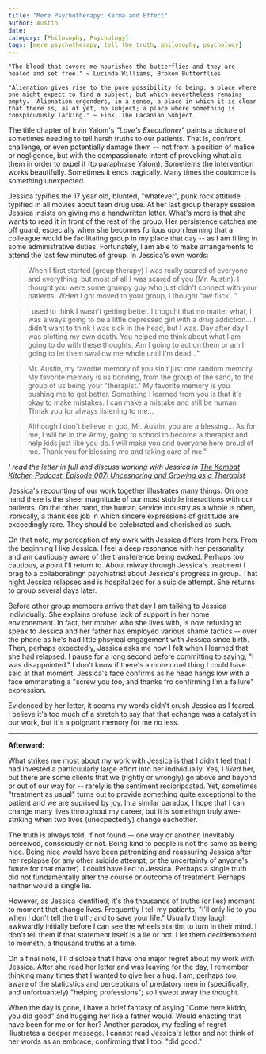 ```yaml
---
title: "Mere Psychotherapy: Karma and Effect"
author: Austin
date:
category: [Philosophy, Psychology]
tags: [mere psychotherapy, tell the truth, philosophy, psychology]
---
```


```
"The blood that covers me nourishes the butterflies and they are healed and set free." ~ Lucinda Williams, Broken Butterflies
```

```
"Alienation gives rise to the pure possibility fo being, a place where one might expect to find a subject, but which nevertheless remains empty.  Alienation engenders, in a sense, a place in which it is clear that there is, as of yet, no subject; a place where something is conspicuously lacking." ~ Fink, The Lacanian Subject
```

The title chapter of Irvin Yalom's *"Love's Executioner"* paints a picture of sometimes needing to tell harsh truths to our patients.  That is, confront, challenge, or even potentially damage them -- not from a position of malice or negligence, but with the compassionate intent of provoking what ails them in order to expel it (to paraphrase Yalom).  Sometiems the intervention works beautifully.  Sometimes it ends tragically.  Many times the coutomce is something unexpected.

Jessica typifies the 17 year old, blunted, "whatever", punk rock attitude typified in all movies about teen drug use.  At her last group therapy session Jessica insists on giving me a handwritten letter.  What's more is that she wants to read it in front of the rest of the group.  Her persistence catches me off guard, especially when she becomes furious upon learning that a colleague would be facilitating group in my place that day -- as I am filling in some administrative duties.  Fortunately, I am able to make arrangements to attend the last few minutes of group.  In Jessica's own words:

> When I first started (group therapy) I was really scared of everyone and everything, but most of all I was scared of you (Mr. Austin).  I thought you were some grumpy guy who just didn't connect with your patients.  WHen I got moved to your group, I thought "aw fuck..."

> I used to think I wasn't getting better.  I thoguht that no matter what, I was always going to be a little depressed girl with a drug addiction... I didn't want to think I was sick in the head, but I was.  Day after day I was plotting my own death.  You helped me think about what I am going to do with these thoughts.  Am I going to act on them or am I going to let them swallow me whole until I'm dead..."

> Mr. Austin, my favorite memory of you sin't just one random memory.  My favorite memory is us bonding, from the group of the sand, to the group of us being your "therapist."  My favorite memory is you pushing me to get better.  Something I learned from you is that it's okay to make mistakes.  I can make a mistake and still be human.  Thnak you for always listening to me...

> Although I don't believe in god, Mr. Austin, you are a blessing... As for me, I will be in the Army, going to school to become a therapist and help kids just like you do.  I will make you and everyone here proud of me.  Thank you for blessing me and taking care of me."

*I read the letter in full and discuss working with Jessica in [The Kombat Kitchen Podcast: Episode 007: Uncesnoring and Growing as a Therapist](https://anchor.fm/kombatkitchen/episodes/Uncensoring-and-Growing-as-a-Therapist--Episode-007-ep3jdn)*

Jessica's recounting of our work together illustrates many things.  On one hand there is the sheer magnitude of our most stubtle interactions with our patients.  On the other hand, the human service industry as a whole is often, ironically, a thankless job in which sincere expressions of gratitude are exceedingly rare.  They should be celebrated and cherished as such.

On that note, my perception of my owrk with Jessica differs from hers.  From the beginning I like Jessica.  I feel a deep resonance with her personality and am cautiously aware of the transference being evoked.  Perhaps too cautious, a point I'll return to.  About miway through Jessica's treatment I brag to a collaboratingn psychiatrist about Jessica's progress in group.  That night Jessica relapses and is hospitalized for a suicide attempt.  She returns to group several days later.

Before other group members arrive that day I am talking to Jessica individually.  She explains profuse lack of support in her home environement.  In fact, her mother who she lives with, is now refusing to speak to Jessica and her father has employed various shame tactics -- over the phone as he's had little phsyical engagement with Jessica since birth.  Then, perhaps expectedly, Jassica asks me how I felt when I learned that she had relapsed.  I pause for a long second before committing to saying; "I was disappointed."  I don't know if there's a more cruel thing I could have said at that moment.  Jessica's face confirms as he head hangs low with a face emmanating a "screw you too, and thanks fro confirming I'm a failure" expression.

Evidenced by her letter, it seems my words didn't crush Jessica as I feared.  I believe it's too much of a stretch to say that that echange was a catalyst in our work, but it's a poignant memory for me no less.

---

**Afterward:**

What strikes me most about my work with Jessica is that I didn't feel that I had invested a particuularly large effort into her individually.  Yes, I *liked* her, but there are some clients that we (rightly or wrongly) go above and beyond or out of our way for -- rarely is the sentiment recipripcated.  Yet, sometimes "treatment as usual" turns out to provide something quite exceptional to the patient and we are suprised by joy.  In a similar paradox, I hope that I can change many lives throughout my career, but it is somethign truly awe-striking when two lives (unecpectedly) change eachother.

The truth is always told, if not found -- one way or another, inevitably perceived, consciously or not.  Being kind to people is not the same as being nice.  Being nice would have been patronizing and reassuring Jessica after her replapse (or any other suicide attempt, or the uncertainty of anyone's future for that matter).  I could have lied to Jessica.  Perhaps a single truth did not fundamentally alter the course or outcome of treatment.  Perhaps neither would a single lie.

However, as Jessica identified, it's the thousands of truths (or lies) moment to moment that change lives.  Frequently I tell my patients, "I'll only lie to you when I don't tell the truth; and to save your life."  Usually they laugh awkwardly initially before I can see the wheels startint to turn in their mind.  I don't tell them if that statement itself is a lie or not.  I let them decidemoment to mometn, a thousand truths at a time.

On a final note, I'll disclose that I have one major regret about my work with Jessica.  After she read her letter and was leaving for the day, I remember thinking many times that I wanted to give her a hug.  I am, perhaps too, aware of the staticstics and perceptions of predatory men in (specifically, and unfortuantely) "helping professions"; so I swept away the thought.

When the day is gone, I have a brief fantasy of asying "Come here kiddo, you did good" and hugging her like a father would.  Would enacting that have been for me or for her?  Another paradox, my feeling of regret illustrates a deeper message.  I cannot read Jessica's letter and not think of her words as an embrace; confirming that I too, "did good."